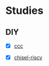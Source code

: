 # Studies

## DIY

- [x] [ccc](https://github.com/diohabara/diohabara/blob/master/docs/ccc.md)
- [x] [chisel-riscv](https://github.com/diohabara/diohabara/blob/master/docs/chisel-riscv.md)

